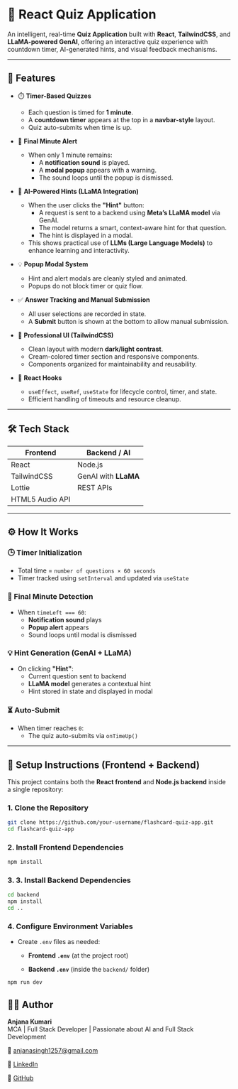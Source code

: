 # 🧠 React Quiz Application

An intelligent, real-time **Quiz Application** built with **React**, **TailwindCSS**, and **LLaMA-powered GenAI**, offering an interactive quiz experience with countdown timer, AI-generated hints, and visual feedback mechanisms.

---

## 🚀 Features

- ⏱️ **Timer-Based Quizzes**
  - Each question is timed for **1 minute**.
  - A **countdown timer** appears at the top in a **navbar-style** layout.
  - Quiz auto-submits when time is up.

- 🔔 **Final Minute Alert**
  - When only 1 minute remains:
    - A **notification sound** is played.
    - A **modal popup** appears with a warning.
    - The sound loops until the popup is dismissed.

- 🤖 **AI-Powered Hints (LLaMA Integration)**
  - When the user clicks the **"Hint"** button:
    - A request is sent to a backend using **Meta’s LLaMA model** via GenAI.
    - The model returns a smart, context-aware hint for that question.
    - The hint is displayed in a modal.
  - This shows practical use of **LLMs (Large Language Models)** to enhance learning and interactivity.

- 💡 **Popup Modal System**
  - Hint and alert modals are cleanly styled and animated.
  - Popups do not block timer or quiz flow.

- ✅ **Answer Tracking and Manual Submission**
  - All user selections are recorded in state.
  - A **Submit** button is shown at the bottom to allow manual submission.

- 🎨 **Professional UI (TailwindCSS)**
  - Clean layout with modern **dark/light contrast**.
  - Cream-colored timer section and responsive components.
  - Components organized for maintainability and reusability.

- 🧰 **React Hooks**
  - `useEffect`, `useRef`, `useState` for lifecycle control, timer, and state.
  - Efficient handling of timeouts and resource cleanup.

---

## 🛠️ Tech Stack

| Frontend        | Backend / AI         |
|-----------------|----------------------|
| React           | Node.js              |
| TailwindCSS     | GenAI with **LLaMA** |
| Lottie          | REST APIs            |
| HTML5 Audio API |                      |

---

## ⚙️ How It Works

### 🕒 Timer Initialization

- Total time = `number of questions × 60 seconds`
- Timer tracked using `setInterval` and updated via `useState`

### 🔔 Final Minute Detection

- When `timeLeft === 60`:
  - **Notification sound** plays
  - **Popup alert** appears
  - Sound loops until modal is dismissed

### 💡 Hint Generation (GenAI + LLaMA)

- On clicking **"Hint"**:
  - Current question sent to backend
  - **LLaMA model** generates a contextual hint
  - Hint stored in state and displayed in modal

### ⏳ Auto-Submit

- When timer reaches `0`:
  - The quiz auto-submits via `onTimeUp()`

---

## 🧪 Setup Instructions (Frontend + Backend)

This project contains both the **React frontend** and **Node.js backend** inside a single repository:

### 1. Clone the Repository

```bash
git clone https://github.com/your-username/flashcard-quiz-app.git
cd flashcard-quiz-app
```

### 2. Install Frontend Dependencies 

```bash
npm install
```
### 3. 3. Install Backend Dependencies

```bash
cd backend
npm install
cd ..

```
### 4. Configure Environment Variables

- Create `.env` files as needed:

  - **Frontend `.env`** (at the project root)

  - **Backend `.env`** (inside the `backend/` folder)

```bash
npm run dev
```



## 👩‍💻 Author

**Anjana Kumari**  
MCA | Full Stack Developer | Passionate about AI and Full Stack Development

📧 anjanasingh1257@gmail.com  

💼 [LinkedIn](https://linkedin.com/in/anjana732)  

🐙 [GitHub](https://github.com/anjana732)

